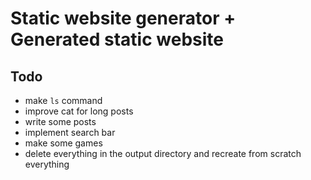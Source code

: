 # Static website generator + Generated static website

## Todo

- make `ls` command
- improve cat for long posts
- write some posts
- implement search bar
- make some games
- delete everything in the output directory and recreate from scratch everything
